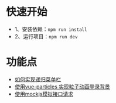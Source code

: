 # 快速开始

- 1、安装依赖：`npm run install`
- 2、运行项目：`npm run dev`

# 功能点

- [如何实现递归菜单栏](./src/layouts/SidebarMenu.vue)
- [使用vue-particles 实现粒子动画登录背景](./src/views/login/index.vue)
- [使用mockjs模拟接口请求](./mock/mock-server.js)